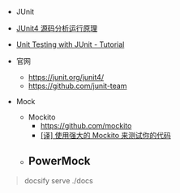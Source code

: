 -  JUnit
  - [JUnit4 源码分析运行原理](https://my.oschina.net/itblog/blog/1550931)
  - [Unit Testing with JUnit - Tutorial](https://www.vogella.com/tutorials/JUnit/article.html)
  - 官网
    - https://junit.org/junit4/
    - https://github.com/junit-team

- Mock
  - Mockito
    - https://github.com/mockito
    - [[译] 使用强大的 Mockito 来测试你的代码](https://www.jianshu.com/p/f6e3ab9719b9)
  - PowerMock
    - 


> docsify serve ./docs

